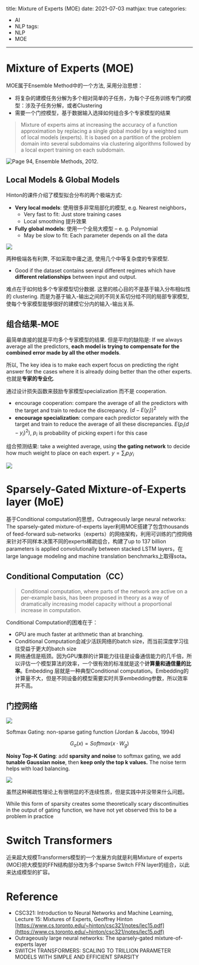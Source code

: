 title: Mixture of Experts (MOE)
date: 2021-07-03
mathjax: true
categories:
- AI
- NLP
tags:
- NLP
- MOE
---

# Mixture of Experts (MOE)

MOE属于Ensemble Method中的一个方法, 采用分治思想：

- 将复杂的建模任务分解为多个相对简单的子任务，为每个子任务训练专门的模型：涉及子任务分解，或者Clustering
- 需要一个门控模型，基于数据输入选择如何组合多个专家模型的结果

<!-- more -->

> Mixture of experts aims at increasing the accuracy of a function approximation by replacing a single global model by a weighted sum of local models (experts). It is based on a partition of the problem domain into several subdomains via clustering algorithms followed by a local expert training on each subdomain.

![Page 94, Ensemble Methods, 2012.](/images/moe.png)



## Local Models & Global Models

Hinton的课件介绍了模型拟合分布的两个极端方式:

- **Very local models**: 使用很多非常局部化的模型, e.g. Nearest neighbors，
    - Very fast to fit: Just store training cases
    - Local smoothing 提升效果
- **Fully global models**: 使用一个全局大模型 – e. g. Polynomial
    - May be slow to fit: Each parameter depends on all the data

![](/images/moe-1.png)

两种极端各有利弊, 不如采取中庸之道, 使用几个中等复杂度的专家模型.

- Good if the dataset contains several different regimes which have **different relationships** between input and output.

难点在于如何给多个专家模型切分数据. 这里的核心目的不是基于输入分布相似性的 clustering. 而是为基于输入-输出之间的不同关系切分给不同的局部专家模型, 使每个专家模型能够很好的建模它分内的输入-输出关系.

## 组合结果-MOE

最简单直接的就是平均多个专家模型的结果. 但是平均的缺陷是: If we always average all the predictors, **each model is trying to compensate for the combined error made by all the other models**.

所以, The key idea is to make each expert focus on predicting the right answer for the cases where it is already doing better than the other experts. 也就是**专家的专业化**.

通过设计损失函数来鼓励专家模型specialization 而不是 cooperation. 

- encourage cooperation: compare the average of all the predictors with the target and train to
reduce the discrepancy. $(d - E(y_i))^2$
- **encourage specialization**: compare each predictor separately with the target and train to reduce the average of all these discrepancies. $E(p_i(d - y_i)^2)$, $p_i$ is probability of picking expert i for this case

组合预测结果: take a weighted average, using **the gating network** to decide how much weight to place on each expert.  $y = \sum_i p_i y_i$

![](/images/moe-2.png)

# Sparsely-Gated Mixture-of-Experts layer (MoE)

基于Conditional computation的思想，Outrageously large neural networks: The sparsely-gated mixture-of-experts layer利用MOE搭建了包含thousands of feed-forward sub-networks（experts）的网络架构，利用可训练的门控网络来针对不同样本决策不同的experts稀疏组合，构建了up to 137 billion parameters is applied convolutionally between stacked LSTM layers，在large language modeling and machine translation benchmarks上取得sota。

## Conditional Computation（CC）

> Conditional computation, where parts of the network are active on a per-example basis, has been proposed in theory as a way of dramatically increasing model capacity without a proportional increase in computation.

Conditional Computation的困难在于：

- GPU are much faster at arithmetic than at branching.
- Conditional Computation会减少活跃网络的batch size，而当前深度学习往往受益于更大的batch size
- 网络通信是瓶颈。因为GPU集群的计算能力往往是设备通信能力的几千倍，所以评估一个模型算法的效率，一个很有效的标准就是这个**计算量和通信量的比率**。Embedding 层就是一种典型Conditional computation。Embedding的计算量不大，但是不同设备的模型需要实时共享embedding参数，所以效率并不高。

## 门控网络

![](/images/moe-3.png)

Softmax Gating: non-sparse gating function (Jordan & Jacobs, 1994)

$$G_σ(x) = Softmax(x · W_g)$$

**Noisy Top-K Gating**: add **sparsity and noise** to softmax gating, we add **tunable Gaussian noise**, then **keep only the top k values.** The noise term helps with load balancing.

![](/images/moe-4.png)

虽然这种稀疏性理论上有很明显的不连续性质，但是实践中并没带来什么问题。

While this form of sparsity creates some theoretically scary discontinuities in the output of gating function, we have not yet observed this to be a problem in practice

# Switch Transformers

近来超大规模Transformers模型的一个发展方向就是利用Mixture of experts (MOE)把大模型的FFN结构部分改为多个sparse Switch FFN layer的组合，以此来达成模型的扩容。

# Reference

- CSC321: Introduction to Neural Networks and Machine Learning, Lecture 15: Mixtures of Experts, Geoffrey Hinton [https://www.cs.toronto.edu/~hinton/csc321/notes/lec15.pdf](https://www.cs.toronto.edu/~hinton/csc321/notes/lec15.pdf)
- Outrageously large neural networks: The sparsely-gated mixture-of-experts layer
- SWITCH TRANSFORMERS: SCALING TO TRILLION PARAMETER MODELS WITH SIMPLE AND EFFICIENT SPARSITY